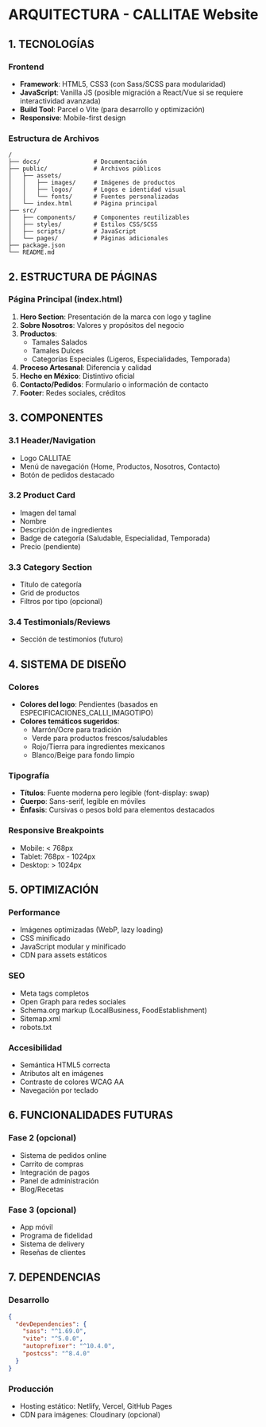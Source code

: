 # ARQUITECTURA - CALLITAE Website

## 1. TECNOLOGÍAS

### Frontend
- **Framework**: HTML5, CSS3 (con Sass/SCSS para modularidad)
- **JavaScript**: Vanilla JS (posible migración a React/Vue si se requiere interactividad avanzada)
- **Build Tool**: Parcel o Vite (para desarrollo y optimización)
- **Responsive**: Mobile-first design

### Estructura de Archivos
```
/
├── docs/               # Documentación
├── public/             # Archivos públicos
│   ├── assets/
│   │   ├── images/     # Imágenes de productos
│   │   ├── logos/      # Logos e identidad visual
│   │   └── fonts/      # Fuentes personalizadas
│   └── index.html      # Página principal
├── src/
│   ├── components/     # Componentes reutilizables
│   ├── styles/         # Estilos CSS/SCSS
│   ├── scripts/        # JavaScript
│   └── pages/          # Páginas adicionales
├── package.json
└── README.md
```

## 2. ESTRUCTURA DE PÁGINAS

### Página Principal (index.html)
1. **Hero Section**: Presentación de la marca con logo y tagline
2. **Sobre Nosotros**: Valores y propósitos del negocio
3. **Productos**: 
   - Tamales Salados
   - Tamales Dulces
   - Categorías Especiales (Ligeros, Especialidades, Temporada)
4. **Proceso Artesanal**: Diferencia y calidad
5. **Hecho en México**: Distintivo oficial
6. **Contacto/Pedidos**: Formulario o información de contacto
7. **Footer**: Redes sociales, créditos

## 3. COMPONENTES

### 3.1 Header/Navigation
- Logo CALLITAE
- Menú de navegación (Home, Productos, Nosotros, Contacto)
- Botón de pedidos destacado

### 3.2 Product Card
- Imagen del tamal
- Nombre
- Descripción de ingredientes
- Badge de categoría (Saludable, Especialidad, Temporada)
- Precio (pendiente)

### 3.3 Category Section
- Título de categoría
- Grid de productos
- Filtros por tipo (opcional)

### 3.4 Testimonials/Reviews
- Sección de testimonios (futuro)

## 4. SISTEMA DE DISEÑO

### Colores
- **Colores del logo**: Pendientes (basados en ESPECIFICACIONES_CALLI_IMAGOTIPO)
- **Colores temáticos sugeridos**:
  - Marrón/Ocre para tradición
  - Verde para productos frescos/saludables
  - Rojo/Tierra para ingredientes mexicanos
  - Blanco/Beige para fondo limpio

### Tipografía
- **Títulos**: Fuente moderna pero legible (font-display: swap)
- **Cuerpo**: Sans-serif, legible en móviles
- **Énfasis**: Cursivas o pesos bold para elementos destacados

### Responsive Breakpoints
- Mobile: < 768px
- Tablet: 768px - 1024px
- Desktop: > 1024px

## 5. OPTIMIZACIÓN

### Performance
- Imágenes optimizadas (WebP, lazy loading)
- CSS minificado
- JavaScript modular y minificado
- CDN para assets estáticos

### SEO
- Meta tags completos
- Open Graph para redes sociales
- Schema.org markup (LocalBusiness, FoodEstablishment)
- Sitemap.xml
- robots.txt

### Accesibilidad
- Semántica HTML5 correcta
- Atributos alt en imágenes
- Contraste de colores WCAG AA
- Navegación por teclado

## 6. FUNCIONALIDADES FUTURAS

### Fase 2 (opcional)
- Sistema de pedidos online
- Carrito de compras
- Integración de pagos
- Panel de administración
- Blog/Recetas

### Fase 3 (opcional)
- App móvil
- Programa de fidelidad
- Sistema de delivery
- Reseñas de clientes

## 7. DEPENDENCIAS

### Desarrollo
```json
{
  "devDependencies": {
    "sass": "^1.69.0",
    "vite": "^5.0.0",
    "autoprefixer": "^10.4.0",
    "postcss": "^8.4.0"
  }
}
```

### Producción
- Hosting estático: Netlify, Vercel, GitHub Pages
- CDN para imágenes: Cloudinary (opcional)




